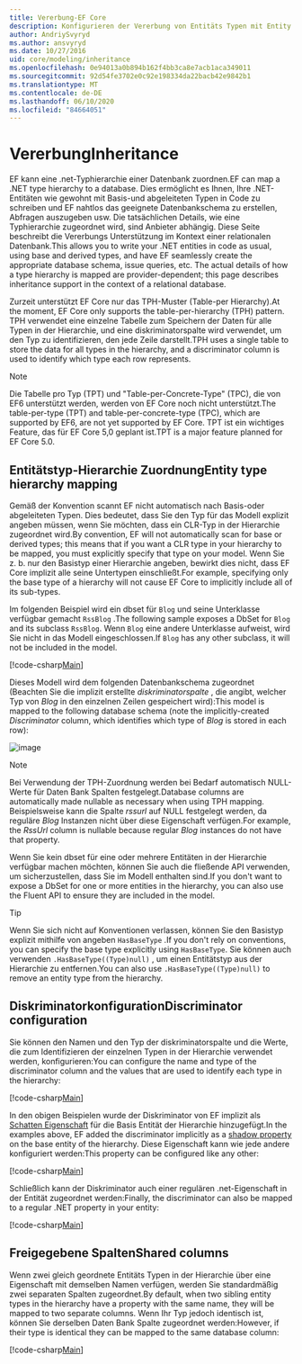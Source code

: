 ```yaml
---
title: Vererbung-EF Core
description: Konfigurieren der Vererbung von Entitäts Typen mit Entity Framework Core
author: AndriySvyryd
ms.author: ansvyryd
ms.date: 10/27/2016
uid: core/modeling/inheritance
ms.openlocfilehash: 0e94013a0b894b162f4bb3ca8e7acb1aca349011
ms.sourcegitcommit: 92d54fe3702e0c92e198334da22bacb42e9842b1
ms.translationtype: MT
ms.contentlocale: de-DE
ms.lasthandoff: 06/10/2020
ms.locfileid: "84664051"
---
```

# <a name="inheritance"></a><span data-ttu-id="6b624-103">Vererbung</span><span class="sxs-lookup"><span data-stu-id="6b624-103">Inheritance</span></span>

<span data-ttu-id="6b624-104">EF kann eine .net-Typhierarchie einer Datenbank zuordnen.</span><span class="sxs-lookup"><span data-stu-id="6b624-104">EF can map a .NET type hierarchy to a database.</span></span> <span data-ttu-id="6b624-105">Dies ermöglicht es Ihnen, Ihre .NET-Entitäten wie gewohnt mit Basis-und abgeleiteten Typen in Code zu schreiben und EF nahtlos das geeignete Datenbankschema zu erstellen, Abfragen auszugeben usw. Die tatsächlichen Details, wie eine Typhierarchie zugeordnet wird, sind Anbieter abhängig. Diese Seite beschreibt die Vererbungs Unterstützung im Kontext einer relationalen Datenbank.</span><span class="sxs-lookup"><span data-stu-id="6b624-105">This allows you to write your .NET entities in code as usual, using base and derived types, and have EF seamlessly create the appropriate database schema, issue queries, etc. The actual details of how a type hierarchy is mapped are provider-dependent; this page describes inheritance support in the context of a relational database.</span></span>

<span data-ttu-id="6b624-106">Zurzeit unterstützt EF Core nur das TPH-Muster (Table-per Hierarchy).</span><span class="sxs-lookup"><span data-stu-id="6b624-106">At the moment, EF Core only supports the table-per-hierarchy (TPH) pattern.</span></span> <span data-ttu-id="6b624-107">TPH verwendet eine einzelne Tabelle zum Speichern der Daten für alle Typen in der Hierarchie, und eine diskriminatorspalte wird verwendet, um den Typ zu identifizieren, den jede Zeile darstellt.</span><span class="sxs-lookup"><span data-stu-id="6b624-107">TPH uses a single table to store the data for all types in the hierarchy, and a discriminator column is used to identify which type each row represents.</span></span>

> [!NOTE]
> <span data-ttu-id="6b624-108">Die Tabelle pro Typ (TPT) und "Table-per-Concrete-Type" (TPC), die von EF6 unterstützt werden, werden von EF Core noch nicht unterstützt.</span><span class="sxs-lookup"><span data-stu-id="6b624-108">The table-per-type (TPT) and table-per-concrete-type (TPC), which are supported by EF6, are not yet supported by EF Core.</span></span> <span data-ttu-id="6b624-109">TPT ist ein wichtiges Feature, das für EF Core 5,0 geplant ist.</span><span class="sxs-lookup"><span data-stu-id="6b624-109">TPT is a major feature planned for EF Core 5.0.</span></span>

## <a name="entity-type-hierarchy-mapping"></a><span data-ttu-id="6b624-110">Entitätstyp-Hierarchie Zuordnung</span><span class="sxs-lookup"><span data-stu-id="6b624-110">Entity type hierarchy mapping</span></span>

<span data-ttu-id="6b624-111">Gemäß der Konvention scannt EF nicht automatisch nach Basis-oder abgeleiteten Typen. Dies bedeutet, dass Sie den Typ für das Modell explizit angeben müssen, wenn Sie möchten, dass ein CLR-Typ in der Hierarchie zugeordnet wird.</span><span class="sxs-lookup"><span data-stu-id="6b624-111">By convention, EF will not automatically scan for base or derived types; this means that if you want a CLR type in your hierarchy to be mapped, you must explicitly specify that type on your model.</span></span> <span data-ttu-id="6b624-112">Wenn Sie z. b. nur den Basistyp einer Hierarchie angeben, bewirkt dies nicht, dass EF Core implizit alle seine Untertypen einschließt.</span><span class="sxs-lookup"><span data-stu-id="6b624-112">For example, specifying only the base type of a hierarchy will not cause EF Core to implicitly include all of its sub-types.</span></span>

<span data-ttu-id="6b624-113">Im folgenden Beispiel wird ein dbset für `Blog` und seine Unterklasse verfügbar gemacht `RssBlog` .</span><span class="sxs-lookup"><span data-stu-id="6b624-113">The following sample exposes a DbSet for `Blog` and its subclass `RssBlog`.</span></span> <span data-ttu-id="6b624-114">Wenn `Blog` eine andere Unterklasse aufweist, wird Sie nicht in das Modell eingeschlossen.</span><span class="sxs-lookup"><span data-stu-id="6b624-114">If `Blog` has any other subclass, it will not be included in the model.</span></span>

[!code-csharp[Main](../../../samples/core/Modeling/Conventions/InheritanceDbSets.cs?name=InheritanceDbSets&highlight=3-4)]

<span data-ttu-id="6b624-115">Dieses Modell wird dem folgenden Datenbankschema zugeordnet (Beachten Sie die implizit erstellte *diskriminatorspalte* , die angibt, welcher Typ von *Blog* in den einzelnen Zeilen gespeichert wird):</span><span class="sxs-lookup"><span data-stu-id="6b624-115">This model is mapped to the following database schema (note the implicitly-created *Discriminator* column, which identifies which type of *Blog* is stored in each row):</span></span>

![image](_static/inheritance-tph-data.png)

>[!NOTE]
> <span data-ttu-id="6b624-117">Bei Verwendung der TPH-Zuordnung werden bei Bedarf automatisch NULL-Werte für Daten Bank Spalten festgelegt.</span><span class="sxs-lookup"><span data-stu-id="6b624-117">Database columns are automatically made nullable as necessary when using TPH mapping.</span></span> <span data-ttu-id="6b624-118">Beispielsweise kann die Spalte *rssurl* auf NULL festgelegt werden, da reguläre *Blog* Instanzen nicht über diese Eigenschaft verfügen.</span><span class="sxs-lookup"><span data-stu-id="6b624-118">For example, the *RssUrl* column is nullable because regular *Blog* instances do not have that property.</span></span>

<span data-ttu-id="6b624-119">Wenn Sie kein dbset für eine oder mehrere Entitäten in der Hierarchie verfügbar machen möchten, können Sie auch die fließende API verwenden, um sicherzustellen, dass Sie im Modell enthalten sind.</span><span class="sxs-lookup"><span data-stu-id="6b624-119">If you don't want to expose a DbSet for one or more entities in the hierarchy, you can also use the Fluent API to ensure they are included in the model.</span></span>

> [!TIP]
> <span data-ttu-id="6b624-120">Wenn Sie sich nicht auf Konventionen verlassen, können Sie den Basistyp explizit mithilfe von angeben `HasBaseType` .</span><span class="sxs-lookup"><span data-stu-id="6b624-120">If you don't rely on conventions, you can specify the base type explicitly using `HasBaseType`.</span></span> <span data-ttu-id="6b624-121">Sie können auch verwenden `.HasBaseType((Type)null)` , um einen Entitätstyp aus der Hierarchie zu entfernen.</span><span class="sxs-lookup"><span data-stu-id="6b624-121">You can also use `.HasBaseType((Type)null)` to remove an entity type from the hierarchy.</span></span>

## <a name="discriminator-configuration"></a><span data-ttu-id="6b624-122">Diskriminatorkonfiguration</span><span class="sxs-lookup"><span data-stu-id="6b624-122">Discriminator configuration</span></span>

<span data-ttu-id="6b624-123">Sie können den Namen und den Typ der diskriminatorspalte und die Werte, die zum Identifizieren der einzelnen Typen in der Hierarchie verwendet werden, konfigurieren:</span><span class="sxs-lookup"><span data-stu-id="6b624-123">You can configure the name and type of the discriminator column and the values that are used to identify each type in the hierarchy:</span></span>

[!code-csharp[Main](../../../samples/core/Modeling/FluentAPI/DiscriminatorConfiguration.cs?name=DiscriminatorConfiguration&highlight=4-6)]

<span data-ttu-id="6b624-124">In den obigen Beispielen wurde der Diskriminator von EF implizit als [Schatten Eigenschaft](xref:core/modeling/shadow-properties) für die Basis Entität der Hierarchie hinzugefügt.</span><span class="sxs-lookup"><span data-stu-id="6b624-124">In the examples above, EF added the discriminator implicitly as a [shadow property](xref:core/modeling/shadow-properties) on the base entity of the hierarchy.</span></span> <span data-ttu-id="6b624-125">Diese Eigenschaft kann wie jede andere konfiguriert werden:</span><span class="sxs-lookup"><span data-stu-id="6b624-125">This property can be configured like any other:</span></span>

[!code-csharp[Main](../../../samples/core/Modeling/FluentAPI/DiscriminatorPropertyConfiguration.cs?name=DiscriminatorPropertyConfiguration&highlight=4-5)]

<span data-ttu-id="6b624-126">Schließlich kann der Diskriminator auch einer regulären .net-Eigenschaft in der Entität zugeordnet werden:</span><span class="sxs-lookup"><span data-stu-id="6b624-126">Finally, the discriminator can also be mapped to a regular .NET property in your entity:</span></span>

[!code-csharp[Main](../../../samples/core/Modeling/FluentAPI/NonShadowDiscriminator.cs?name=NonShadowDiscriminator&highlight=4)]

## <a name="shared-columns"></a><span data-ttu-id="6b624-127">Freigegebene Spalten</span><span class="sxs-lookup"><span data-stu-id="6b624-127">Shared columns</span></span>

<span data-ttu-id="6b624-128">Wenn zwei gleich geordnete Entitäts Typen in der Hierarchie über eine Eigenschaft mit demselben Namen verfügen, werden Sie standardmäßig zwei separaten Spalten zugeordnet.</span><span class="sxs-lookup"><span data-stu-id="6b624-128">By default, when two sibling entity types in the hierarchy have a property with the same name, they will be mapped to two separate columns.</span></span> <span data-ttu-id="6b624-129">Wenn Ihr Typ jedoch identisch ist, können Sie derselben Daten Bank Spalte zugeordnet werden:</span><span class="sxs-lookup"><span data-stu-id="6b624-129">However, if their type is identical they can be mapped to the same database column:</span></span>

[!code-csharp[Main](../../../samples/core/Modeling/FluentAPI/SharedTPHColumns.cs?name=SharedTPHColumns&highlight=9,13)]
